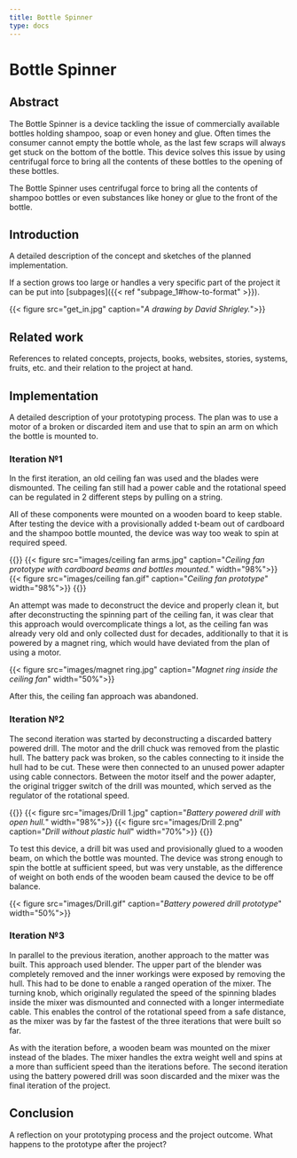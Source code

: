 ```yaml
---
title: Bottle Spinner
type: docs
---
```


# Bottle Spinner

## Abstract

The Bottle Spinner is a device tackling the issue of commercially available bottles holding shampoo, soap or even honey and glue.
Often times the consumer cannot empty the bottle whole, as the last few scraps will always get stuck on the bottom of the bottle.
This device solves this issue by using centrifugal force to bring all the contents of these bottles to the opening of these bottles.

The Bottle Spinner uses centrifugal force to bring all the contents of shampoo bottles or even substances like honey or glue to the front of the bottle.
## Introduction

A detailed description of the concept and sketches of the planned implementation.

If a section grows too large or handles a very specific part of the project it can be put into [subpages]({{< ref "subpage_1#how-to-format" >}}).

{{< figure src="get_in.jpg" caption="*A drawing by David Shrigley.*">}}

## Related work 

References to related concepts, projects, books, websites, stories, systems, fruits, etc. and their relation to the project at hand.

## Implementation 

A detailed description of your prototyping process.
The plan was to use a motor of a broken or discarded item and use that to spin an arm on which the bottle is mounted to.

### Iteration №1

In the first iteration, an old ceiling fan was used and the blades were dismounted. 
The ceiling fan still had a power cable and the rotational speed can be regulated in 2 different 
steps by pulling on a string.

All of these components were mounted on a wooden board to keep stable. After testing the device with a
provisionally added t-beam out of cardboard and the shampoo bottle mounted, the device was way too
weak to spin at required speed.

{{<row>}}
{{< figure src="images/ceiling fan arms.jpg" caption="*Ceiling fan prototype with cardboard beams and bottles mounted.*" width="98%">}}
{{< figure src="images/ceiling fan.gif" caption="*Ceiling fan prototype*" width="98%">}}
{{</row>}}

An attempt was made to deconstruct the device and properly clean it, but after deconstructing the spinning
part of the ceiling fan, it was clear that this approach would overcomplicate things a lot, as the 
ceiling fan was already very old and only collected dust for decades, additionally to that it is 
powered by a magnet ring, which would have deviated from the plan of using a motor.

{{< figure src="images/magnet ring.jpg" caption="*Magnet ring inside the ceiling fan*" width="50%">}}

After this, the ceiling fan approach was abandoned.

### Iteration №2

The second iteration was started by deconstructing a discarded battery powered drill. The motor and 
the drill chuck was removed from the plastic hull. The battery pack was broken, so the cables connecting
to it inside the hull had to be cut. These were then connected to an unused power adapter using cable connectors.
Between the motor itself and the power adapter, the original trigger switch of the drill was mounted, which served
as the regulator of the rotational speed.

{{<row>}}
{{< figure src="images/Drill 1.jpg" caption="*Battery powered drill with open hull.*" width="98%">}}
{{< figure src="images/Drill 2.png" caption="*Drill without plastic hull*" width="70%">}}
{{</row>}}

To test this device, a drill bit was used and provisionally glued to a wooden beam, on which the bottle
was mounted. The device was strong enough to spin the bottle at sufficient speed, but was very unstable, as
the difference of weight on both ends of the wooden beam caused the device to be off balance.

{{< figure src="images/Drill.gif" caption="*Battery powered drill prototype*" width="50%">}}

### Iteration №3

In parallel to the previous iteration, another approach to the matter was built. This approach used blender.
The upper part of the blender was completely removed and the inner workings were exposed by removing the hull. This
had to be done to enable a ranged operation of the mixer. The turning knob, which originally regulated the speed
of the spinning blades inside the mixer was dismounted and connected with a longer intermediate cable. This
enables the control of the rotational speed from a safe distance, as the mixer was by far the fastest of
the three iterations that were built so far.

As with the iteration before, a wooden beam was mounted on the mixer instead of the blades. The mixer handles
the extra weight well and spins at a more than sufficient speed than the iterations before. The second iteration
using the battery powered drill was soon discarded and the mixer was the final iteration of the project.

## Conclusion

A reflection on your prototyping process and the project outcome. What happens to the prototype after the project?